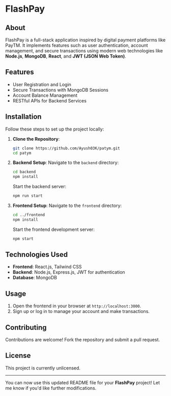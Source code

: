 

# FlashPay

## About
FlashPay is a full-stack application inspired by digital payment platforms like PayTM. It implements features such as user authentication, account management, and secure transactions using modern web technologies like **Node.js**, **MongoDB**, **React**, and **JWT (JSON Web Token)**.

## Features
- User Registration and Login
- Secure Transactions with MongoDB Sessions
- Account Balance Management
- RESTful APIs for Backend Services

## Installation
Follow these steps to set up the project locally:

1. **Clone the Repository**:
   ```bash
   git clone https://github.com/Ayush03K/patym.git
   cd patym
   ```

2. **Backend Setup**:
   Navigate to the `backend` directory:
   ```bash
   cd backend
   npm install
   ```
   Start the backend server:
   ```bash
   npm run start
   ```

3. **Frontend Setup**:
   Navigate to the `frontend` directory:
   ```bash
   cd ../frontend
   npm install
   ```
   Start the frontend development server:
   ```bash
   npm start
   ```

## Technologies Used
- **Frontend**: React.js, Tailwind CSS
- **Backend**: Node.js, Express.js, JWT for authentication
- **Database**: MongoDB


## Usage
1. Open the frontend in your browser at `http://localhost:3000`.
2. Sign up or log in to manage your account and make transactions.


## Contributing
Contributions are welcome! Fork the repository and submit a pull request.

## License
This project is currently unlicensed.

---

You can now use this updated README file for your **FlashPay** project! Let me know if you'd like further modifications.